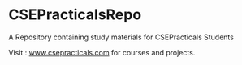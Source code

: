# CSEPracticalsRepo
A Repository containing study materials for CSEPracticals Students

Visit : www.csepracticals.com for courses and projects.
